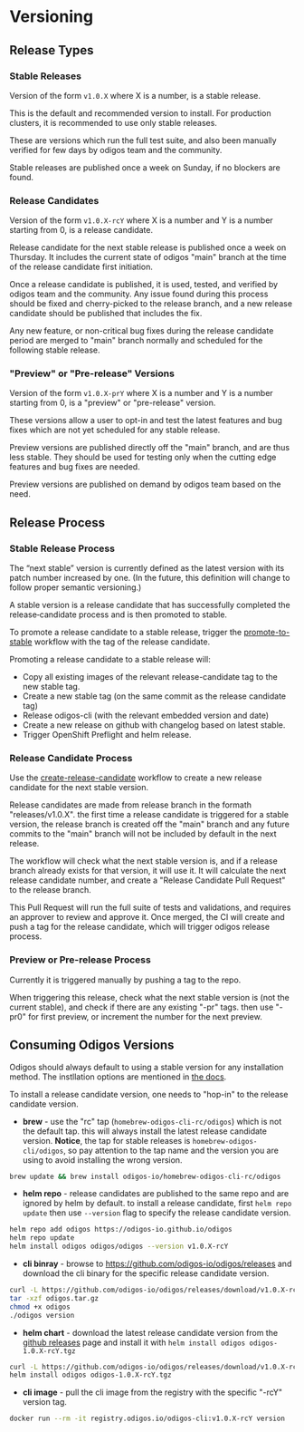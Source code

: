 # Versioning

## Release Types

### Stable Releases

Version of the form `v1.0.X` where X is a number, is a stable release.

This is the default and recommended version to install. For production clusters, it is recommended to use only stable releases.

These are versions which run the full test suite, and also been manually verified for few days by odigos team and the community.

Stable releases are published once a week on Sunday, if no blockers are found.

### Release Candidates

Version of the form `v1.0.X-rcY` where X is a number and Y is a number starting from 0, is a release candidate.

Release candidate for the next stable release is published once a week on Thursday. It includes the current state of odigos "main" branch at the time of the release candidate first initiation.

Once a release candidate is published, it is used, tested, and verified by odigos team and the community. Any issue found during this process should be fixed and cherry-picked to the release branch, and a new release candidate should be published that includes the fix.

Any new feature, or non-critical bug fixes during the release candidate period are merged to "main" branch normally and scheduled for the following stable release.

### "Preview" or "Pre-release" Versions

Version of the form `v1.0.X-prY` where X is a number and Y is a number starting from 0, is a "preview" or "pre-release" version.

These versions allow a user to opt-in and test the latest features and bug fixes which are not yet scheduled for any stable release.

Preview versions are published directly off the "main" branch, and are thus less stable. They should be used for testing only when the cutting edge features and bug fixes are needed.

Preview versions are published on demand by odigos team based on the need.


## Release Process

### Stable Release Process

The “next stable” version is currently defined as the latest version with its patch number increased by one.
(In the future, this definition will change to follow proper semantic versioning.)

A stable version is a release candidate that has successfully completed the release‑candidate process and is then promoted to stable.

To promote a release candidate to a stable release, trigger the [promote-to-stable](https://github.com/odigos-io/odigos/actions/workflows/promote-to-stable.yml) workflow with the tag of the release candidate.

Promoting a release candidate to a stable release will:

- Copy all existing images of the relevant release-candidate tag to the new stable tag.
- Create a new stable tag (on the same commit as the release candidate tag)
- Release odigos-cli (with the relevant embedded version and date)
- Create a new release on github with changelog based on latest stable.
- Trigger OpenShift Preflight and helm release.

### Release Candidate Process

Use the [create-release-candidate](https://github.com/odigos-io/odigos/actions/workflows/create-release-candidate.yml) workflow to create a new release candidate for the next stable version.

Release candidates are made from release branch in the formath "releases/v1.0.X". the first time a release candidate is triggered for a stable version, the release branch is created off the "main" branch and any future commits to the "main" branch will not be included by default in the next release.

The workflow will check what the next stable version is, and if a release branch already exists for that version, it will use it. It will calculate the next release candidate number, and create a "Release Candidate Pull Request" to the release branch.

This Pull Request will run the full suite of tests and validations, and requires an approver to review and approve it. Once merged, the CI will create and push a tag for the release candidate, which will trigger odigos release process.

### Preview or Pre-release Process

Currently it is triggered manually by pushing a tag to the repo.

When triggering this release, check what the next stable version is (not the current stable), and check if there are any existing "-pr" tags. then use "-pr0" for first preview, or increment the number for the next preview.

## Consuming Odigos Versions

Odigos should always default to using a stable version for any installation method. The instllation options are mentioned in [the docs](https://docs.odigos.io/setup/installation).

To install a release candidate version, one needs to "hop-in" to the release candidate version.

- **brew** - use the "rc" tap (`homebrew-odigos-cli-rc/odigos`) which is not the default tap. this will always install the latest release candidate version. **Notice**, the tap for stable releases is `homebrew-odigos-cli/odigos`, so pay attention to the tap name and the version you are using to avoid installing the wrong version.

```bash
brew update && brew install odigos-io/homebrew-odigos-cli-rc/odigos
```

- **helm repo** - release candidates are published to the same repo and are ignored by helm by default. to install a release candidate, first `helm repo update` then use `--version` flag to specify the release candidate version.

```bash
helm repo add odigos https://odigos-io.github.io/odigos
helm repo update
helm install odigos odigos/odigos --version v1.0.X-rcY
```

- **cli binray** - browse to https://github.com/odigos-io/odigos/releases and download the cli binary for the specific release candidate version.

```bash
curl -L https://github.com/odigos-io/odigos/releases/download/v1.0.X-rcY/cli_1.0.X-rcY_linux_amd64.tar.gz -o odigos.tar.gz
tar -xzf odigos.tar.gz
chmod +x odigos
./odigos version
```

- **helm chart** - download the latest release candidate version from the [github releases](https://github.com/odigos-io/odigos/releases) page and install it with `helm install odigos odigos-1.0.X-rcY.tgz`

```bash
curl -L https://github.com/odigos-io/odigos/releases/download/v1.0.X-rcY/helm-chart-odigos-1.0.X-rcY.tgz -o odigos-1.0.X-rcY.tgz
helm install odigos odigos-1.0.X-rcY.tgz
```

- **cli image** - pull the cli image from the registry with the specific "-rcY" version tag.

```bash
docker run --rm -it registry.odigos.io/odigos-cli:v1.0.X-rcY version
```
